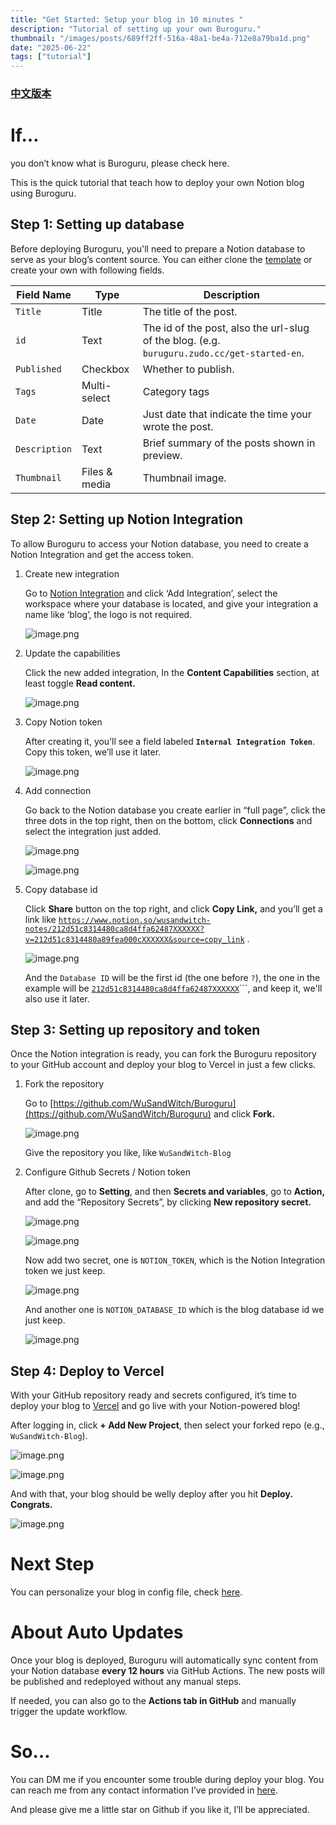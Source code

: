 ```yaml
---
title: "Get Started: Setup your blog in 10 minutes "
description: "Tutorial of setting up your own Buroguru."
thumbnail: "/images/posts/689ff2ff-516a-48a1-be4a-712e8a79ba1d.png"
date: "2025-06-22"
tags: ["tutorial"]
---
```


### [中文版本](https://buroguru.zudo.cc/posts/get-started-zh)


# If…


you don’t know what is Buroguru, please check here.


This is the quick tutorial that teach how to deploy your own Notion blog using Buroguru.


## Step 1: Setting up database


Before deploying Buroguru, you'll need to prepare a Notion database to serve as your blog’s content source. You can either clone the [template](/21ad51c831448068b621f3b5def5dd2d) or create your own with following fields.


| Field Name    | Type          | Description                                                                                 |
| ------------- | ------------- | ------------------------------------------------------------------------------------------- |
| `Title`       | Title         | The title of the post.                                                                      |
| `id`          | Text          | The id of the post, also the url-slug of the blog. (e.g. `buruguru.zudo.cc/get-started-en`. |
| `Published`   | Checkbox      | Whether to publish.                                                                         |
| `Tags`        | Multi-select  | Category tags                                                                               |
| `Date`        | Date          | Just date that indicate the time your wrote the post.                                       |
| `Description` | Text          | Brief summary of the posts shown in preview.                                                |
| `Thumbnail`   | Files & media | Thumbnail image.                                                                            |


## Step 2: Setting up Notion Integration


To allow Buroguru to access your Notion database, you need to create a Notion Integration and get the access token.

1. Create new integration

	Go to [Notion Integration](https://www.notion.so/profile/integrations) and click ‘Add Integration’, select the workspace where your database is located, and give your integration a name like ‘blog’, the logo is not required.


	![image.png](/images/posts/3ea04ec6-7843-48d2-9a4f-843838b2cff0.png)

2. Update the capabilities

	Click the new added integration, In the **Content Capabilities** section, at least toggle **Read content.**


	![image.png](/images/posts/ca3b6927-5433-4cae-b0ad-21e2d7a3e527.png)

3. Copy Notion token

	After creating it, you’ll see a field labeled **`Internal Integration Token`**. Copy this token, we’ll use it later.


	![image.png](/images/posts/2b754cdc-98e8-4639-8eb2-c98c2a465ad3.png)

4. Add connection

	Go back to the Notion database you create earlier in “full page”, click the three dots in the top right, then on the bottom, click **Connections** and select the integration just added.


	![image.png](/images/posts/1919f2a3-a889-4cb6-be32-ba1e7fcd4990.png)


	![image.png](/images/posts/5ffc7183-c710-409f-babd-27ed76959028.png)

5. Copy database id

	Click **Share** button on the top right, and click **Copy Link,** and you’ll get a link like [`https://www.notion.so/wusandwitch-notes/212d51c8314480ca8d4ffa62487XXXXXX?v=212d51c8314480a89fea000cXXXXXX&source=copy_link`](https://www.notion.so/wusandwitch-notes/212d51c8314480ca8d4ffa624873e734?v=212d51c8314480a89fea000c43f4e73f) .


	![image.png](/images/posts/4521a4e6-53f9-4543-8484-d3c35b816efe.png)


	And the `Database ID` will be the first id (the one before `?`), the one in the example will be  [`212d51c8314480ca8d4ffa62487XXXXXX`](https://www.notion.so/wusandwitch-notes/212d51c8314480ca8d4ffa624873e734?v=212d51c8314480a89fea000c43f4e73f)```, and keep it, we'll also use it later.


## Step 3: Setting up repository and token


Once the Notion integration is ready, you can fork the Buroguru repository to your GitHub account and deploy your blog to Vercel in just a few clicks.

1. Fork the repository

	Go to [https://github.com/WuSandWitch/Buroguru](https://github.com/WuSandWitch/Buroguru) and click **Fork.**


	![image.png](/images/posts/8f1aa5b6-9db9-4679-8ea4-fe6f8e7b7cc6.png)


	Give the repository you like, like `WuSandWitch-Blog`

2. Configure Github Secrets /  Notion token

	After clone, go to **Setting**, and then **Secrets and variables**, go to **Action,** and add the “Repository Secrets”, by clicking **New repository secret.**


	![image.png](/images/posts/1c85b5fb-a0cf-4058-8413-fc29ee897cd9.png)


	![image.png](/images/posts/84e612a2-4107-4c73-9620-4f865fbfe3de.png)


	Now add two secret, one is `NOTION_TOKEN`, which is the Notion Integration token we just keep.


	![image.png](/images/posts/b06bad8f-b4df-49f7-9566-328272ed7239.png)


	And another one is `NOTION_DATABASE_ID` which is the blog database id we just keep.


	![image.png](/images/posts/d0190a9b-01a1-4270-b4c7-3ac14f5c188b.png)


## Step 4: Deploy to Vercel


With your GitHub repository ready and secrets configured, it’s time to deploy your blog to [Vercel](https://vercel.com/) and go live with your Notion-powered blog!


After logging in, click **+ Add New Project**, then select your forked repo (e.g., `WuSandWitch-Blog`).


![image.png](/images/posts/df3bd469-6bdc-490e-a851-47086b6d2287.png)


![image.png](/images/posts/aea00b99-3f74-49c4-93d1-315ae7f238be.png)


And with that, your blog should be welly deploy after you hit **Deploy. Congrats.**


![image.png](/images/posts/25725281-db60-453d-a5d1-ae33e9d6615a.png)


# Next Step


You can personalize your blog in config file, check [here](https://buroguru.zudo.cc/posts/config-guide-en).


# About Auto Updates


Once your blog is deployed, Buroguru will automatically sync content from your Notion database **every 12 hours** via GitHub Actions. The new posts will be published and redeployed without any manual steps.


If needed, you can also go to the **Actions tab in GitHub** and manually trigger the update workflow.


# So…


You can DM me if you encounter some trouble during deploy your blog. You can reach me from any contact information I’ve provided in [here](https://wusandwitch.zudo.cc/).


And please give me a little star on Github if you like it, I’ll be appreciated.

